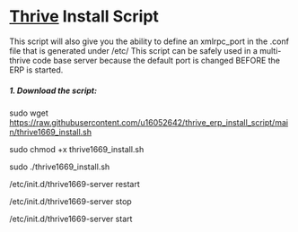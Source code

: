 # [Thrive](https://www.thrivebureau.com "Thrive ERP's Homepage") Install Script

This script will also give you the ability to define an xmlrpc_port in the .conf file that is generated under /etc/
This script can be safely used in a multi-thrive code base server because the default port is changed BEFORE the ERP is started.


##### 1. Download the script:

sudo wget https://raw.githubusercontent.com/u16052642/thrive_erp_install_script/main/thrive1669_install.sh

sudo chmod +x thrive1669_install.sh

sudo ./thrive1669_install.sh


/etc/init.d/thrive1669-server restart

/etc/init.d/thrive1669-server stop

/etc/init.d/thrive1669-server start

